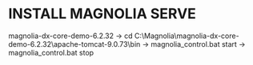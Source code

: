 # INSTALL MAGNOLIA SERVE
magnolia-dx-core-demo-6.2.32
    -> cd C:\Magnolia\magnolia-dx-core-demo-6.2.32\apache-tomcat-9.0.73\bin
    -> magnolia_control.bat start
    -> magnolia_control.bat stop